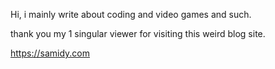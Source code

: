 Hi, i mainly write about coding and video games and such.

thank you my 1 singular viewer for visiting this weird blog site.

https://samidy.com
